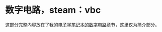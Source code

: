 

# 数字电路，steam：vbc

这部分完整内容放在了我的[电子学笔记本的数字电路](https://electronics.xym.work/3digital)章节，这里仅为简介部分。







